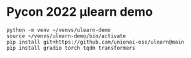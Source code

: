 # Pycon 2022 µlearn demo

```
python -m venv ~/venvs/ulearn-demo
source ~/venvs/ulearn-demo/bin/activate
pip install git+https://github.com/unionai-oss/ulearn@main
pip install gradio torch tqdm transformers
```
